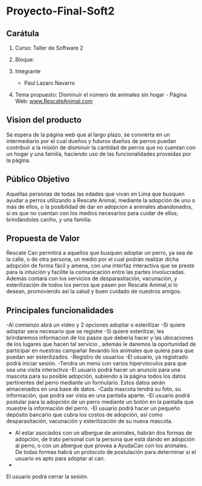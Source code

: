 # Proyecto-Final-Soft2
## Carátula
1. Curso: Taller de Software 2               
2. Bloque: 

3. Integrante
   - Paul Lazaro Navarro 
  
   
4. Tema propuesto: Disminuir el número de animales sin hogar - Página Web: www.RescateAnimal.com           

## Vision del producto 
Se espera de la página web que al largo plazo, se convierta en un intermediario por el cual dueños y futuros dueños de perros puedan contribuir a la misión de disminuir la cantidad de perros que no cuentan con un hogar y una familia, haciendo uso de las funcionalidades proveídas por la página.

## Público Objetivo 
Aquellas personas de todas las edades que vivan en Lima que busquen ayudar a perros utilizando a Rescate Animal, mediante la adopción de uno o más de ellos, o la posibilidad de dar en adopcion a animales abandonados, si es que no cuentan con los medios necesarios para cuidar de ellos; brindándoles cariño, y una familia.

## Propuesta de Valor
Rescate Can permitirá a aquellos que busquen adoptar un perro, ya sea de la calle, o de otra persona, un medio por el cual podrán realizar dicha adopción de forma fácil y amena, con una interfaz interactiva que se preste para la intuición y facilite la comunicación entre las partes involucradas. Además contará con los servicios de desparasitación, vacunación, y esterilización de todos los perros que pasen por Rescate Animal,si lo desean, promoviendo así la salud y buen cuidado de nuestros amigos. 

## Principales funcionalidades
-Al comienzo abrá un video y 2 opciones adoptar o esterilizar
-Si quiere adoptar sera necesario que se registre
-Si quiere esterilizar, les brindaremos informacion de los pasos que deberia hacer y las ubicaciones de los lugares que hacen tal servicio , además le daremos la oportunidad de participar en nuestras campañar llevando los animales que quiera para que puedan ser esterilizados.
-Registro de usuarios
-El usuario, ya registrado podrá iniciar sesión.
-Tendra un menú con varios hipervinculos para que sea una visita interactiva
-El usuario podrá hacer un anuncio para una mascota para su posible adopción, subiendo a la página todos los datos pertinentes del perro mediante un formulario. Estos datos serán almacenados en una base de datos.
-Cada mascota tendrá su foto, su información, que podrá ser vista en una pantalla aparte.
-El usuario podrá postular para la adopción de un perro mediante un botón en la pantalla que muestre la información del perro.
-El usuario podrá hacer un pequeño depósito bancario que cubra los costos de adopción, así como desparasitación, vacunación y esterilización de su nueva mascota.
- Al estar asociados con un albergue de animales, habrán dos formas de adopción, de trato personal con la persona que está dando en adopción al perro, o con un albergue que provea a AyudaCan con los animales. De todas formas habrá un protocolo de postulación para determinar si el usuario es apto para adoptar al can.
- 
El usuario podrá cerrar la sesión.
